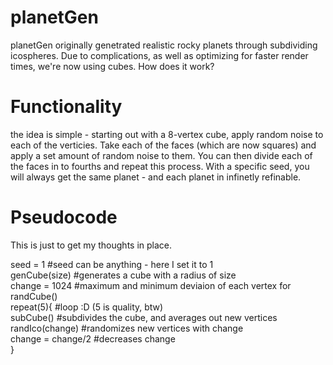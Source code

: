 # planetGen
planetGen originally genetrated realistic rocky planets through subdividing icospheres. Due to complications, as well as optimizing for faster render times, we're now using cubes. How does it work?
# Functionality
the idea is simple - starting out with a 8-vertex cube, apply random noise to each of the verticies. Take each of the faces (which are now squares) and apply a set amount of random noise to them. You can then divide each of the faces in to fourths and repeat this process. With a specific seed, you will always get the same planet - and each planet in infinetly refinable. 
# Pseudocode
This is just to get my thoughts in place.

seed = 1 #seed can be anything - here I set it to 1 <br>
genCube(size) #generates a cube with a radius of size <br>
change = 1024 #maximum and minimum deviaion of each vertex for randCube() <br>
repeat(5){ #loop :D (5 is quality, btw) <br> 
subCube() #subdivides the cube, and averages out new vertices  <br>
randIco(change) #randomizes new vertices with change<br>
change = change/2 #decreases change<br>
}
